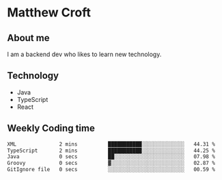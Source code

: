 # Matthew Croft

## About me
I am a backend dev who likes to learn new technology. 

## Technology
- Java
- TypeScript
- React

## Weekly Coding time
<!--START_SECTION:waka-->

```txt
XML              2 mins          ███████████░░░░░░░░░░░░░░   44.31 %
TypeScript       2 mins          ███████████░░░░░░░░░░░░░░   44.25 %
Java             0 secs          ██░░░░░░░░░░░░░░░░░░░░░░░   07.98 %
Groovy           0 secs          ▓░░░░░░░░░░░░░░░░░░░░░░░░   02.87 %
GitIgnore file   0 secs          ░░░░░░░░░░░░░░░░░░░░░░░░░   00.59 %
```

<!--END_SECTION:waka-->
